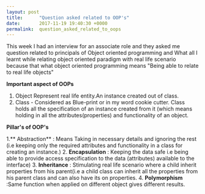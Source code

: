 ```yaml
---
layout: post
title:      "Question asked related to OOP's"
date:       2017-11-19 19:40:30 +0000
permalink:  question_asked_related_to_oops
---
```



This week I had an interview for an associate role and they asked me question related to principals of Object oriented programming and What all I learnt while relating object oriented paradigm with real life scenario because that what object oriented programming means "Being able to relate to real life objects" 

**Important aspect of OOPs**

1. Object Represent real life entity.An instance created out of class. 
2. Class - Considered as Blue-print or in my word cookie cutter. Class holds all the specification of an instance created from it (which means holding in all the attributes(properties) and functionality of an object. 

**Pillar's of OOP's**

1.** Abstraction** : Means Taking in necessary details and ignoring the rest (i.e keeping only the required attributes and functionality in a class for creating an instance.)
2. **Encapsulation** : Keeping the data safe i.e being able to provide access specification to the data (attributes) available to the interface)
3. **Inheritance** : Stimulating real life scenario where a child inherit properties from his parent(i.e a child class can inherit all the properties from his parent class and can also have its on properties. 
4. **Polymorphism** :Same function when applied on different object gives different results. 


